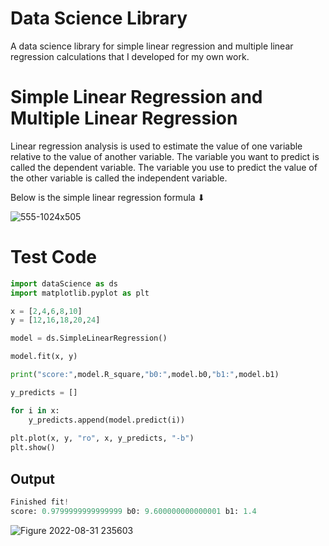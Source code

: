 # Data Science Library

A data science library for simple linear regression and multiple linear regression calculations that I developed for my own work.

# Simple Linear Regression and Multiple Linear Regression 

Linear regression analysis is used to estimate the value of one variable relative to the value of another variable. The variable you want to predict is called the dependent variable. The variable you use to predict the value of the other variable is called the independent variable.

Below is the simple linear regression formula ⬇

![555-1024x505](https://user-images.githubusercontent.com/44750494/187763548-9dbdbb0a-9cac-4499-a2ce-bcff816e08b7.png)

# Test Code

```python
import dataScience as ds
import matplotlib.pyplot as plt

x = [2,4,6,8,10]
y = [12,16,18,20,24]

model = ds.SimpleLinearRegression()

model.fit(x, y)

print("score:",model.R_square,"b0:",model.b0,"b1:",model.b1)

y_predicts = []

for i in x:
    y_predicts.append(model.predict(i))
    
plt.plot(x, y, "ro", x, y_predicts, "-b")
plt.show()
```
## Output
```python
Finished fit!
score: 0.9799999999999999 b0: 9.600000000000001 b1: 1.4
```
![Figure 2022-08-31 235603](https://user-images.githubusercontent.com/44750494/187781116-92e6d163-6064-4c83-99df-9a5821de974d.png)

